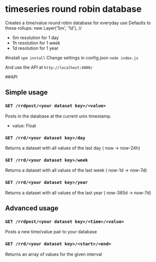 # timeseries round robin database
Creates a time/value round robin database for everyday use
Defaults to these rollups:
	new Layer('5m', '1d'), //
- 5m resolution for 1 day
- 1h resolution for 1 week
- 1d resolution for 1 year

#install
```npm install```
Change settings in config.json
```node index.js```

And use the API at
```http://localhost:4000/```


##API

## Simple usage
### ```GET /rrdpost/<your dataset key>/<value>```

Posts <value> in the database at the current unix timestamp.
- value: Float

### ```GET /rrd/<your dataset key>/day```

Returns a dataset with all values of the last day ( now -> now-24h)

### ```GET /rrd/<your dataset key>/week```

Returns a dataset with all values of the last week ( now-1d -> now-7d)

### ```GET /rrd/<your dataset key>/year```

Returns a dataset with all values of the last year ( now-365d -> now-7d)

## Advanced usage

### ```GET /rrdpost/<your dataset key>/<time>/<value>```

Posts a new time/value pair to your database

### ```GET /rrd/<your dataset key>/<start>/<end>```

Returns an array of values for the given interval


